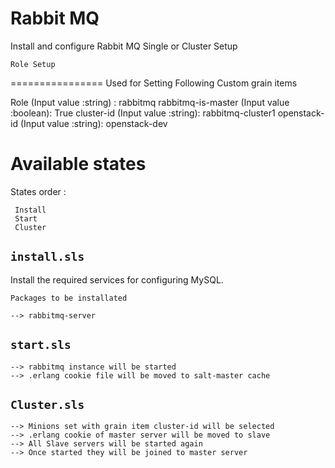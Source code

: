 Rabbit MQ
==============

Install and configure Rabbit MQ Single or Cluster Setup 


	Role Setup
================
Used for Setting Following  Custom grain items

Role  (Input value :string) :            rabbitmq
rabbitmq-is-master  (Input value :boolean): True
cluster-id  (Input value :string):       rabbitmq-cluster1
openstack-id  (Input value :string):     openstack-dev

Available states
================
States order :

     Install
     Start
     Cluster

``install.sls``
----------

Install the required services for configuring MySQL.

`Packages to be installated` 

    --> rabbitmq-server

``start.sls``
-------------
    --> rabbitmq instance will be started
    --> .erlang cookie file will be moved to salt-master cache


``Cluster.sls``
-------------------
    --> Minions set with grain item cluster-id will be selected
    --> .erlang cookie of master server will be moved to slave  
    --> All Slave servers will be started again
    --> Once started they will be joined to master server
    